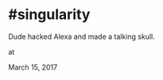 # #singularity



Dude hacked Alexa and made a talking skull. 







at

March 15, 2017















